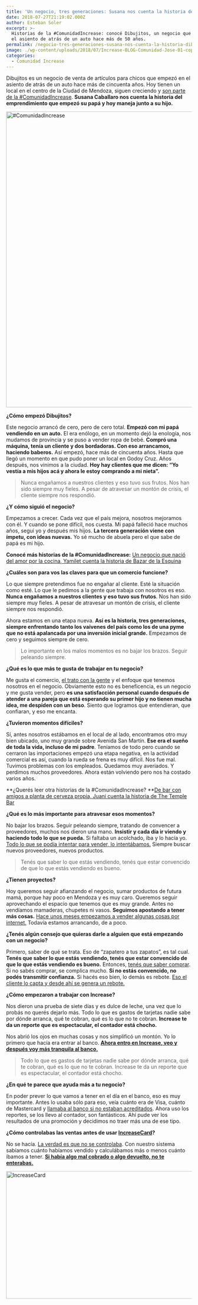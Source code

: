 ```yaml
---
title: 'Un negocio, tres generaciones: Susana nos cuenta la historia de Dibujitos'
date: 2018-07-27T21:19:02.000Z
author: Esteban Soler
excerpt: >-
  Historias de la #ComunidadIncrease: conocé Dibujitos, un negocio que empezó en
  el asiento de atrás de un auto hace más de 50 años.
permalink: /negocio-tres-generaciones-susana-nos-cuenta-la-historia-dibujitos/
image: ./wp-content/uploads/2018/07/Increase-BLOG-Comunidad-Jose-01-copia.jpg
categories:
  - Comunidad Increase
---
```

<span style="font-weight: 400;">Dibujitos es un negocio de venta de artículos para chicos que empezó en el asiento de atrás de un auto hace más de cincuenta años. Hoy tienen un local en el centro de la Ciudad de Mendoza, siguen creciendo y <a href="https://www.increasecard.com/category/comunidad-increase/">son parte de la #ComunidadIncrease</a>. <strong>Susana Caballaro nos cuenta la historia del emprendimiento que empezó su papá y hoy maneja junto a su hijo. </strong></span>

<img class="aligncenter wp-image-3796 size-full" src="https://increasecard.com/wp-content/uploads/2018/07/ComunidadIncrease.jpg" alt="#ComunidadIncrease" width="1200" height="800" srcset="https://increasecard.com/wp-content/uploads/2018/07/ComunidadIncrease.jpg 1200w, https://increasecard.com/wp-content/uploads/2018/07/ComunidadIncrease-300x200.jpg 300w, https://increasecard.com/wp-content/uploads/2018/07/ComunidadIncrease-768x512.jpg 768w, https://increasecard.com/wp-content/uploads/2018/07/ComunidadIncrease-1024x683.jpg 1024w" sizes="(max-width: 1200px) 100vw, 1200px" /> 

**¿Cómo empezó Dibujitos?**

<span style="font-weight: 400;">Este negocio arrancó de cero, pero de cero total. <strong>Empezó con mi papá vendiendo en un auto.</strong> El era enólogo, en un momento dejó la enología, nos mudamos de provincia y se puso a vender ropa de bebé. <strong>Compró una máquina, tenía un cliente y dos bordadoras. Con eso arrancamos, haciendo baberos.</strong> Así empezó, hace más de cincuenta años. Hasta que llegó un momento en que pudo poner un local en Godoy Cruz. Años después, nos vinimos a la ciudad. <strong>Hoy hay clientes que me dicen: &#8220;Yo vestía a mis hijos acá y ahora le estoy comprando a mi nieta&#8221;.</strong></span>

> <span style="font-weight: 400;">Nunca engañamos a nuestros clientes y eso tuvo sus frutos. Nos han sido siempre muy fieles. A pesar de atravesar un montón de crisis, el cliente siempre nos respondió.</span>

**¿Y cómo siguió el negocio?**

<span style="font-weight: 400;">Empezamos a crecer. Cada vez que el país mejora, nosotros mejoramos con él. Y cuando se pone difícil, nos cuesta. Mi papá falleció hace muchos años, seguí yo y después mis hijos. <strong>La tercera generación viene con ímpetu, con ideas nuevas.</strong> Yo sé mucho de abuela pero el que sabe de papá es mi hijo.</span>

**Conocé más historias de la #ComunidadIncrease:** [Un negocio que nació del amor por la cocina, Yamilet cuenta la historia de Bazar de la Esquina](https://www.increasecard.com/negocio-nacio-del-amor-la-cocina-yamilet-cuenta-la-historia-bazar-la-esquina/)

**¿Cuáles son para vos las claves para que un comercio funcione?**

<span style="font-weight: 400;">Lo que siempre pretendimos fue no engañar al cliente. Esté la situación como esté. Lo que le pedimos a la gente que trabaja con nosotros es eso. <strong>Nunca engañamos a nuestros clientes y eso tuvo sus frutos</strong>. Nos han sido siempre muy fieles. A pesar de atravesar un montón de crisis, el cliente siempre nos respondió.</span>

<span style="font-weight: 400;">Ahora estamos en una etapa nueva. <strong>Así es la historia, tres generaciones, siempre enfrentando tanto los vaivenes del país como los de una pyme que no está apalancada por una inversión inicial grande.</strong> Empezamos de cero y seguimos siempre de cero.</span>

> <span style="font-weight: 400;">Lo importante en los malos momentos es no bajar los brazos. Seguir peleando siempre.</span>

**¿Qué es lo que más te gusta de trabajar en tu negocio?**

<span style="font-weight: 400;">Me gusta el comercio, <a href="https://www.increasecard.com/como-mejorar-la-atencion-al-cliente-de-nuestro-negocio-o-empresa/">el trato con la gente</a> y el enfoque que tenemos nosotros en el negocio. Obviamente esto no es beneficencia, es un negocio y me gusta vender, pero <strong>es una satisfacción personal cuando después de atender a una pareja que está esperando su primer hijo y no tienen mucha idea, me despiden con un beso</strong>. Siento que logramos que entendieran, que confiaran, y eso me encanta. </span>

**¿Tuvieron momentos difíciles?**

<span style="font-weight: 400;">Sí, antes nosotros estábamos en el local de al lado, encontramos otro muy bien ubicado, uno muy grande sobre Avenida San Martín. <strong>Ese era el sueño de toda la vida, incluso de mi padre</strong>. Teníamos de todo pero cuando se cerraron las importaciones empezó una etapa negativa, en la actividad comercial es así, cuando la rueda se frena es muy difícil. Nos fue mal. Tuvimos problemas con los empleados. Quedamos muy averiados. Y perdimos muchos proveedores. Ahora están volviendo pero nos ha costado varios años.</span>

**¿Querés leer otra historias de la #ComunidadIncrease? **[De bar con amigos a planta de cerveza propia, Juani cuenta la historia de The Temple Bar](https://www.increasecard.com/de-bar-con-amigos-a-planta-de-cerveza-propia-juani-cuenta-la-historia-de-the-temple-bar/)

**¿Qué es lo más importante para atravesar esos momentos?**

<span style="font-weight: 400;">No bajar los brazos. Seguir peleando siempre, tratando de convencer a proveedores, muchos nos dieron una mano. <strong>Insistir y cada día ir viendo y haciendo todo lo que se pueda.</strong> Si faltaba un acolchado, iba y lo hacía yo. <a href="https://www.increasecard.com/consejos-para-mejorar-tus-ventas-en-tiempos-dificiles/">Todo lo que se podía intentar para vender, lo intentábamos.</a> Siempre buscar nuevos proveedores, nuevos productos.</span>

> <span style="font-weight: 400;">Tenés que saber lo que estás vendiendo, tenés que estar convencido de que lo que estás vendiendo es bueno.</span>

**¿Tienen proyectos?**

<span style="font-weight: 400;">Hoy queremos seguir afianzando el negocio, sumar productos de futura mamá, porque hay poco en Mendoza y es muy caro. Queremos seguir aprovechando el espacio que tenemos que es muy grande. Antes no vendíamos mamaderas, chupetes ni vasos. <strong>Seguimos apostando a tener más cosas.</strong> <a href="https://www.increasecard.com/la-tienda-online-y-offline-unen-sus-caminos/">Hace unos meses empezamos a vender algunas cosas por internet.</a> Todavía estamos arrancando, de a poco. </span>

**¿Tenés algún consejo que quieras darle a alguien que está empezando con un negocio?**

<span style="font-weight: 400;">Primero, saber de qué se trata. Eso de &#8220;zapatero a tus zapatos&#8221;, es tal cual. <strong>Tenés que saber lo que estás vendiendo, tenés que estar convencido de que lo que estás vendiendo es bueno.</strong> Entonces, <a href="https://increasecard.com/como-hacer-un-plan-de-negocios/">tenés que saber comprar</a>. Si no sabés comprar, se complica mucho. <strong>Si no estás convencido, no podés transmitir confianza.</strong> Si hacés eso bien, lo demás es rebote. <a href="https://www.increasecard.com/la-importancia-de-la-atencion-al-clilente/">Eso el cliente lo capta y desde ahí se genera un rebote.</a></span>

**¿Cómo empezaron a trabajar con Increase?**

<span style="font-weight: 400;">Nos dieron una prueba de siete días y es dulce de leche, una vez que lo probás no querés dejarlo más. </span><span style="font-weight: 400;">Todo lo que es gastos de tarjetas nadie sabe por dónde arranca, qué te cobran, qué es lo que no te cobran.<strong> Increase te da un reporte que es espectacular, el contador está chocho.</strong></span>

<span style="font-weight: 400;">Nos abrió los ojos en muchas cosas y nos simplificó un montón. Yo lo primero que hacía era entrar al banco. <strong><a href="https://increasecard.com/controla-tus-ventas-tarjeta-increasecard/">Ahora entro en Increase, veo y después voy más tranquila al banco.</a></strong></span>

> Todo lo que es gastos de tarjetas nadie sabe por dónde arranca, qué te cobran, qué es lo que no te cobran. Increase te da un reporte que es espectacular, el contador está chocho.

**¿En qué te parece que ayuda más a tu negocio?**

<span style="font-weight: 400;">En poder prever lo que vamos a tener en el día en el banco, eso es muy importante. Antes lo usaba sólo para eso, veía cuánto era de Visa, cuánto de Mastercard y <a href="https://www.increasecard.com/cierre-lote-entraron-todos-los-cupones/">llamaba al banco si no estaban acreditados</a>. Ahora uso los reportes, se los llevo al contador, son fantásticos. Ahí pude ver los resultados de una promoción y decidimos no traer más una de ese tipo.</span>

**¿Cómo controlabas las ventas antes de usar [IncreaseCard](https://increasecard.com/landing-blog/)?**

<span style="font-weight: 400;">No se hacía. <a href="https://increasecard.com/ventas-tarjeta-credito-controlar-las-transacciones-no-perder-dinero/">La verdad es que no se controlaba</a>. Con nuestro sistema sabíamos cuánto habíamos vendido y calculábamos más o menos cuánto íbamos a tener. <a href="https://increasecard.com/rechazos-y-contracargos-de-tarjeta-de-credito-como-reclamar/"><strong>Si había algo mal cobrado o algo devuelto, no te enterabas.</strong></a></span>

[<img class="aligncenter wp-image-2937 size-full" src="https://d1nzec96y7u1ro.cloudfront.net/wp-content/uploads/2018/02/04133256/Banner.png" alt="IncreaseCard" width="1001" height="345" srcset="https://d1nzec96y7u1ro.cloudfront.net/wp-content/uploads/2018/02/04133256/Banner.png 1001w, https://d1nzec96y7u1ro.cloudfront.net/wp-content/uploads/2018/02/04133256/Banner-300x103.png 300w, https://d1nzec96y7u1ro.cloudfront.net/wp-content/uploads/2018/02/04133256/Banner-768x265.png 768w" sizes="(max-width: 1001px) 100vw, 1001px" />](https://increasecard.com/landing-blog/)
